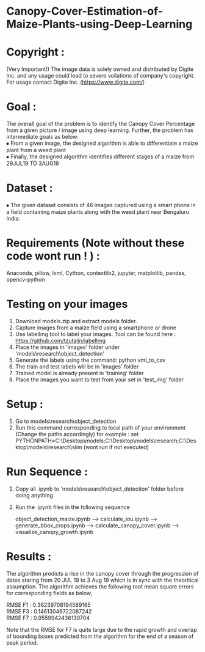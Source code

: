 # Canopy-Cover-Estimation-of-Maize-Plants-using-Deep-Learning

# Copyright : 

(Very Important!)
The image data is solely owned and distributed by Digite Inc. and any usage could lead to severe voilations of company's copyright. For usage contact Digite Inc. (https://www.digite.com/)

# Goal : 
The overall goal of the problem is to identify the Canopy Cover Percentage from a given picture / image using deep learning. Further, the problem has intermediate goals as below:  
⦁	From a given image, the designed algorithm is able to differentiate a maize plant from a weed plant  
⦁	Finally, the designed algorithm identifies different stages of a maize from 29JUL19 TO 3AUG19

# Dataset :
⦁	The given dataset consists of 46 images captured using a smart phone in a field containing maize plants along with the weed plant near Bengaluru India.

# Requirements (Note without these code wont run ! ) :

Anaconda, pillow, lxml, Cython, contextlib2, jupyter, matplotlib, pandas, opencv-python

# Testing on your images
1. Download models.zip and extract models folder.
2. Capture images from a maize field using a smartphone or drone
3. Use labelImg tool to label your images. Tool can be found here : https://github.com/tzutalin/labelImg
4. Place the images in 'images' folder under 'models\research\object_detection'
5. Generate the labels using the command: python xml_to_csv
6. The train and test labels will be in 'images' folder
7. Trained model is already present in 'training' folder
8. Place the images you want to test from your set in 'test_img' folder

# Setup : 
1. Go to models\research\object_detection
2. Run this command corresponding to local path of your environment (Change the paths accordingly)
for example : set PYTHONPATH=C:\Desktop\models;C:\Desktop\models\research;C:\Desktop\models\research\slim (wont run if not executed)

# Run Sequence :
1. Copy all .ipynb to 'models\research\object_detection' folder before doing anything
2. Run the .ipynb files in the following sequence 

   object_detection_maize.ipynb --> calculate_iou.ipynb --> generate_bbox_crops.ipynb --> calculate_canopy_cover.ipynb -->           visualize_canopy_growth.ipynb

# Results : 
The algorithm predicts a rise in the canopy cover through the progression of dates staring from 20 JUL 19 to 3 Aug 19 which is in sync with the theoritical assumption. The algorithm achieves the following root mean square errors for corresponding fields as below, 

RMSE F1 : 0.36239708194589165  
RMSE F3 : 0.14613046722087242  
RMSE F7 : 0.9559942436130704  

Note that the RMSE for F7 is quite large due to the rapid growth and overlap of bounding boxes predicted from the algorithm for the end of a season of peak period.

